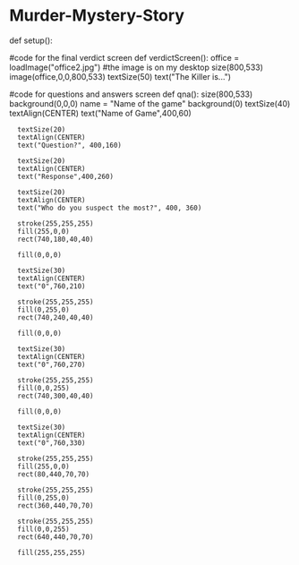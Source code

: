 # Murder-Mystery-Story

def setup():

#code for the final verdict screen
  def verdictScreen():
    office = loadImage("office2.jpg") #the image is on my desktop
    size(800,533)
    image(office,0,0,800,533)
    textSize(50)
    text("The Killer is...") 



#code for questions and answers screen
  def qna():
      size(800,533)
      background(0,0,0)
      name = "Name of the game" 
      background(0)
      textSize(40)
      textAlign(CENTER)
      text("Name of Game",400,60)
    
      textSize(20)
      textAlign(CENTER)
      text("Question?", 400,160)
    
      textSize(20)
      textAlign(CENTER)
      text("Response",400,260)
    
      textSize(20)
      textAlign(CENTER)
      text("Who do you suspect the most?", 400, 360)
    
      stroke(255,255,255)
      fill(255,0,0)
      rect(740,180,40,40)
    
      fill(0,0,0)
    
      textSize(30)
      textAlign(CENTER)
      text("0",760,210)
    
      stroke(255,255,255)
      fill(0,255,0)
      rect(740,240,40,40)
    
      fill(0,0,0)
    
      textSize(30)
      textAlign(CENTER)
      text("0",760,270)
    
      stroke(255,255,255)
      fill(0,0,255)
      rect(740,300,40,40)
    
      fill(0,0,0)
    
      textSize(30)
      textAlign(CENTER)
      text("0",760,330)
    
      stroke(255,255,255)
      fill(255,0,0)
      rect(80,440,70,70)
    
      stroke(255,255,255)
      fill(0,255,0)
      rect(360,440,70,70)
    
      stroke(255,255,255)
      fill(0,0,255)
      rect(640,440,70,70)
    
      fill(255,255,255)

